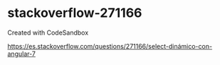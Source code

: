 # stackoverflow-271166
Created with CodeSandbox

https://es.stackoverflow.com/questions/271166/select-dinámico-con-angular-7
